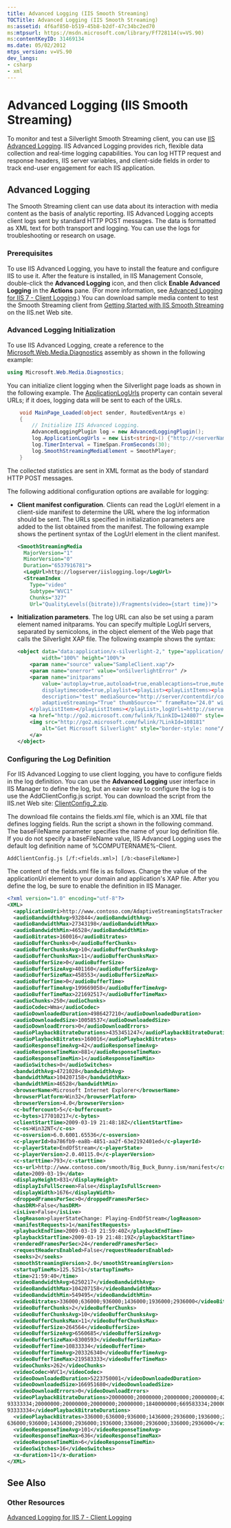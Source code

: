 ```yaml
---
title: Advanced Logging (IIS Smooth Streaming)
TOCTitle: Advanced Logging (IIS Smooth Streaming)
ms:assetid: 4f6af850-b519-45b8-b2df-47c34bc2ed70
ms:mtpsurl: https://msdn.microsoft.com/library/Ff728114(v=VS.90)
ms:contentKeyID: 31469134
ms.date: 05/02/2012
mtps_version: v=VS.90
dev_langs:
- csharp
- xml
---
```


# Advanced Logging (IIS Smooth Streaming)

To monitor and test a Silverlight Smooth Streaming client, you can use [IIS Advanced Logging](https://go.microsoft.com/fwlink/?linkid=230674). IIS Advanced Logging provides rich, flexible data collection and real-time logging capabilities. You can log HTTP request and response headers, IIS server variables, and client-side fields in order to track end-user engagement for each IIS application.

## Advanced Logging

The Smooth Streaming client can use data about its interaction with media content as the basis of analytic reporting. IIS Advanced Logging accepts client logs sent by standard HTTP POST messages. The data is formatted as XML text for both transport and logging. You can use the logs for troubleshooting or research on usage.

### Prerequisites

To use IIS Advanced Logging, you have to install the feature and configure IIS to use it. After the feature is installed, in IIS Management Console, double-click the **Advanced Logging** icon, and then click **Enable Advanced Logging** in the **Actions** pane. (For more information, see [Advanced Logging for IIS 7 - Client Logging](https://go.microsoft.com/fwlink/?linkid=230676).) You can download sample media content to test the Smooth Streaming client from [Getting Started with IIS Smooth Streaming](https://go.microsoft.com/fwlink/?linkid=230677) on the IIS.net Web site.

### Advanced Logging Initialization

To use IIS Advanced Logging, create a reference to the [Microsoft.Web.Media.Diagnostics](microsoft-web-media-diagnostics-namespace_1.md) assembly as shown in the following example:

```csharp
using Microsoft.Web.Media.Diagnostics;
```

You can initialize client logging when the Silverlight page loads as shown in the following example. The [ApplicationLogUrls](advancedloggingplugin-applicationlogurls-property-microsoft-web-media-diagnostics_1.md) property can contain several URLs; if it does, logging data will be sent to each of the URLs.

```csharp
    void MainPage_Loaded(object sender, RoutedEventArgs e)
    {
        // Initialize IIS Advanced Logging.
        AdvancedLoggingPlugin log = new AdvancedLoggingPlugin();
        log.ApplicationLogUrls = new List<string>() {"http://<serverName>/newLog.log"};
        log.TimerInterval = TimeSpan.FromSeconds(30);
        log.SmoothStreamingMediaElement = SmoothPlayer;
    }
```

The collected statistics are sent in XML format as the body of standard HTTP POST messages.

The following additional configuration options are available for logging:

  - **Client manifest configuration**. Clients can read the LogUrl element in a client-side manifest to determine the URL where the log information should be sent. The URLs specified in initialization parameters are added to the list obtained from the manifest. The following example shows the pertinent syntax of the LogUrl element in the client manifest.
    
    ``` xml
    <SmoothStreamingMedia
      MajorVersion="1"
      MinorVersion="0"
      Duration="6537916781">
      <LogUrl>http://logserver/iislogging.log</LogUrl>
      <StreamIndex
        Type="video"
        Subtype="WVC1"
        Chunks="327"
        Url="QualityLevels({bitrate})/Fragments(video={start time})">
    ```

  - **Initialization parameters**. The log URL can also be set using a param element named initparams. You can specify multiple LogUrl servers, separated by semicolons, in the object element of the Web page that calls the Silverlight XAP file. The following example shows the syntax:
    
    ``` xml
    <object data="data:application/x-silverlight-2," type="application/x-silverlight-2" 
            width="100%" height="100%">
        <param name="source" value="SampleClient.xap"/>
        <param name="onerror" value="onSilverlightError" />
        <param name="initparams" 
            value='autoplay=true,autoload=true,enablecaptions=true,muted=false,
            displaytimecode=true,playlist=<playList><playListItems><playListItem title="test"
            description="test" mediaSource="http://server/contentdir/content.ism/manifest"
            adaptiveStreaming="True" thumbSource="" frameRate="24.0" width="512" height="384>
        </playListItem></playListItems></playList>,logUrls=http://server/contentdir/newLog.log' />
        <a href="http://go2.microsoft.com/fwlink/?LinkID=124807" style="text-decoration: none;">
        <img src="http://go2.microsoft.com/fwlink/?LinkId=108181" 
            alt="Get Microsoft Silverlight" style="border-style: none"/>
        </a>
    </object>
    ```

### Configuring the Log Definition

For IIS Advanced Logging to use client logging, you have to configure fields in the log definition. You can use the **Advanced Logging** user interface in IIS Manager to define the log, but an easier way to configure the log is to use the AddClientConfig.js script. You can download the script from the IIS.net Web site: [ClientConfig\_2.zip](http://learn.iis.net/file.axd?i=2168).

The download file contains the fields.xml file, which is an XML file that defines logging fields. Run the script a shown in the following command. The baseFileName parameter specifies the name of your log definition file. If you do not specify a baseFileName value, IIS Advanced Logging uses the default log definition name of %COMPUTERNAME%-Client.

    AddClientConfig.js [/f:<fields.xml>] [/b:<baseFileName>]

The content of the fields.xml file is as follows. Change the value of the applicationUri element to your domain and application's XAP file. After you define the log, be sure to enable the definition in IIS Manager.

``` xml
<?xml version="1.0" encoding="utf-8"?>
<XML>
  <applicationUri>http://www.contoso.com/AdaptiveStreamingStatsTracker.xap</applicationUri>
  <audioBandwidthAvg>932844</audioBandwidthAvg>
  <audioBandwidthMax>27343198</audioBandwidthMax>
  <audioBandwidthMin>46528</audioBandwidthMin>
  <audioBitrates>160016</audioBitrates>
  <audioBufferChunks>0</audioBufferChunks>
  <audioBufferChunksAvg>10</audioBufferChunksAvg>
  <audioBufferChunksMax>11</audioBufferChunksMax>
  <audioBufferSize>0</audioBufferSize>
  <audioBufferSizeAvg>401160</audioBufferSizeAvg>
  <audioBufferSizeMax>458553</audioBufferSizeMax>
  <audioBufferTime>0</audioBufferTime>
  <audioBufferTimeAvg>199669058</audioBufferTimeAvg>
  <audioBufferTimeMax>221692517</audioBufferTimeMax>
  <audioChunks>250</audioChunks>
  <audioCodec>Wma</audioCodec>
  <audioDownloadedDuration>4986427210</audioDownloadedDuration>
  <audioDownloadedSize>10058537</audioDownloadedSize>
  <audioDownloadErrors>0</audioDownloadErrors>
  <audioPlaybackBitrateDurations>4353451247</audioPlaybackBitrateDurations>
  <audioPlaybackBitrates>160016</audioPlaybackBitrates>
  <audioResponseTimeAvg>42</audioResponseTimeAvg>
  <audioResponseTimeMax>881</audioResponseTimeMax>
  <audioResponseTimeMin>1</audioResponseTimeMin>
  <audioSwitches>0</audioSwitches>
  <bandwidthAvg>4721028</bandwidthAvg>
  <bandwidthMax>104207158</bandwidthMax>
  <bandwidthMin>46528</bandwidthMin>
  <browserName>Microsoft Internet Explorer</browserName>
  <browserPlatform>Win32</browserPlatform>
  <browserVersion>4.0</browserVersion>
  <c-buffercount>5</c-buffercount>
  <c-bytes>177010217</c-bytes>
  <clientStartTime>2009-03-19 21:48:18Z</clientStartTime>
  <c-os>Win32NT</c-os>
  <c-osversion>6.0.6001.65536</c-osversion>
  <c-playerId>0a786fb9-ea8b-4851-aa2f-63e2192401ed</c-playerId>
  <c-playerState>EndOfStream</c-playerState>
  <c-playerVersion>2.0.40115.0</c-playerVersion>
  <c-starttime>793</c-starttime>
  <cs-url>http://www.contoso.com/smooth/Big_Buck_Bunny.ism/manifest</cs-url>
  <date>2009-03-19</date>
  <displayHeight>831</displayHeight>
  <displayIsFullScreen>False</displayIsFullScreen>
  <displayWidth>1676</displayWidth>
  <droppedFramesPerSec>0</droppedFramesPerSec>
  <hasDRM>False</hasDRM>
  <isLive>False</isLive>
  <logReason>playerStateChange: Playing-EndOfStream</logReason>
  <manifestRequests>1</manifestRequests>
  <playbackEndTime>2009-03-19 21:59:40Z</playbackEndTime>
  <playbackStartTime>2009-03-19 21:48:19Z</playbackStartTime>
  <renderedFramesPerSec>24</renderedFramesPerSec>
  <requestHeadersEnabled>False</requestHeadersEnabled>
  <seeks>2</seeks>
  <smoothStreamingVersion>2.0</smoothStreamingVersion>
  <startupTimeMs>125.5251</startupTimeMs>
  <time>21:59:40</time>
  <videoBandwidthAvg>6250217</videoBandwidthAvg>
  <videoBandwidthMax>104207158</videoBandwidthMax>
  <videoBandwidthMin>549495</videoBandwidthMin>
  <videoBitrates>336000;636000;936000;1436000;1936000;2936000</videoBitrates>
  <videoBufferChunks>2</videoBufferChunks>
  <videoBufferChunksAvg>10</videoBufferChunksAvg>
  <videoBufferChunksMax>11</videoBufferChunksMax>
  <videoBufferSize>264564</videoBufferSize>
  <videoBufferSizeAvg>6560685</videoBufferSizeAvg>
  <videoBufferSizeMax>8300593</videoBufferSizeMax>
  <videoBufferTime>10833334</videoBufferTime>
  <videoBufferTimeAvg>203326340</videoBufferTimeAvg>
  <videoBufferTimeMax>219583333</videoBufferTimeMax>
  <videoChunks>262</videoChunks>
  <videoCodec>WVC1</videoCodec>
  <videoDownloadedDuration>5223750001</videoDownloadedDuration>
  <videoDownloadedSize>166951680</videoDownloadedSize>
  <videoDownloadErrors>0</videoDownloadErrors>
  <videoPlaybackBitrateDurations>20000000;20000000;20000000;20000000;420000000;760000000;
93333334;20000000;20000000;20000000;20000000;1840000000;669583334;20000000;207916667;20000000;
93333334</videoPlaybackBitrateDurations>
  <videoPlaybackBitrates>336000;636000;936000;1436000;2936000;1936000;2936000;336000;
636000;936000;1436000;2936000;1936000;336000;2936000;336000;2936000</videoPlaybackBitrates>
  <videoResponseTimeAvg>101</videoResponseTimeAvg>
  <videoResponseTimeMax>636</videoResponseTimeMax>
  <videoResponseTimeMin>6</videoResponseTimeMin>
  <videoSwitches>16</videoSwitches>
  <x-duration>11</x-duration>
</XML>
```

## See Also

### Other Resources

[Advanced Logging for IIS 7 - Client Logging](https://go.microsoft.com/fwlink/?linkid=230676)
